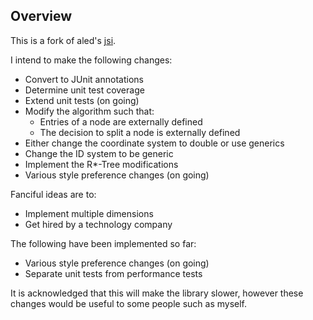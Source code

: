 Overview
--------
This is a fork of aled's [jsi](https://github.com/aled/jsi).
 
I intend to make the following changes:  
* Convert to JUnit annotations  
* Determine unit test coverage  
* Extend unit tests (on going)  
* Modify the algorithm such that:  
  * Entries of a node are externally defined  
  * The decision to split a node is externally defined  
* Either change the coordinate system to double or use generics  
* Change the ID system to be generic  
* Implement the R*-Tree modifications  
* Various style preference changes (on going)  

Fanciful ideas are to:  
* Implement multiple dimensions  
* Get hired by a technology company  

The following have been implemented so far:  
* Various style preference changes (on going)  
* Separate unit tests from performance tests  

It is acknowledged that this will make the library slower, however these changes would be useful to some people 
such as myself.
